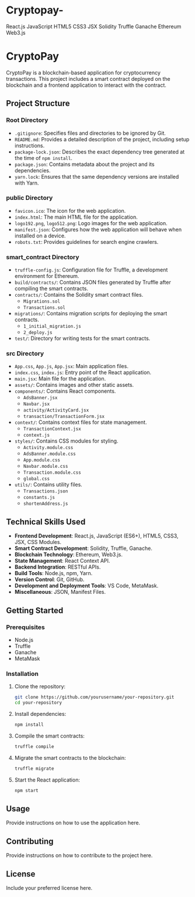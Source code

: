 # Cryptopay-
React.js JavaScript HTML5 CSS3 JSX Solidity Truffle Ganache Ethereum Web3.js

# CryptoPay

CryptoPay is a blockchain-based application for cryptocurrency transactions. This project includes a smart contract deployed on the blockchain and a frontend application to interact with the contract.

## Project Structure

### Root Directory
- `.gitignore`: Specifies files and directories to be ignored by Git.
- `README.md`: Provides a detailed description of the project, including setup instructions.
- `package-lock.json`: Describes the exact dependency tree generated at the time of `npm install`.
- `package.json`: Contains metadata about the project and its dependencies.
- `yarn.lock`: Ensures that the same dependency versions are installed with Yarn.

### public Directory
- `favicon.ico`: The icon for the web application.
- `index.html`: The main HTML file for the application.
- `logo192.png`, `logo512.png`: Logo images for the web application.
- `manifest.json`: Configures how the web application will behave when installed on a device.
- `robots.txt`: Provides guidelines for search engine crawlers.

### smart_contract Directory
- `truffle-config.js`: Configuration file for Truffle, a development environment for Ethereum.
- `build/contracts/`: Contains JSON files generated by Truffle after compiling the smart contracts.
- `contracts/`: Contains the Solidity smart contract files.
  - `Migrations.sol`
  - `Transactions.sol`
- `migrations/`: Contains migration scripts for deploying the smart contracts.
  - `1_initial_migration.js`
  - `2_deploy.js`
- `test/`: Directory for writing tests for the smart contracts.

### src Directory
- `App.css`, `App.js`, `App.jsx`: Main application files.
- `index.css`, `index.js`: Entry point of the React application.
- `main.jsx`: Main file for the application.
- `assets/`: Contains images and other static assets.
- `components/`: Contains React components.
  - `AdsBanner.jsx`
  - `Navbar.jsx`
  - `activity/ActivityCard.jsx`
  - `transaction/TransactionForm.jsx`
- `context/`: Contains context files for state management.
  - `TransactionContext.jsx`
  - `context.js`
- `styles/`: Contains CSS modules for styling.
  - `Activity.module.css`
  - `AdsBanner.module.css`
  - `App.module.css`
  - `Navbar.module.css`
  - `Transaction.module.css`
  - `global.css`
- `utils/`: Contains utility files.
  - `Transactions.json`
  - `constants.js`
  - `shortenAddress.js`

## Technical Skills Used

- **Frontend Development**: React.js, JavaScript (ES6+), HTML5, CSS3, JSX, CSS Modules.
- **Smart Contract Development**: Solidity, Truffle, Ganache.
- **Blockchain Technology**: Ethereum, Web3.js.
- **State Management**: React Context API.
- **Backend Integration**: RESTful APIs.
- **Build Tools**: Node.js, npm, Yarn.
- **Version Control**: Git, GitHub.
- **Development and Deployment Tools**: VS Code, MetaMask.
- **Miscellaneous**: JSON, Manifest Files.

## Getting Started

### Prerequisites

- Node.js
- Truffle
- Ganache
- MetaMask

### Installation

1. Clone the repository:
    ```bash
    git clone https://github.com/yourusername/your-repository.git
    cd your-repository
    ```

2. Install dependencies:
    ```bash
    npm install
    ```

3. Compile the smart contracts:
    ```bash
    truffle compile
    ```

4. Migrate the smart contracts to the blockchain:
    ```bash
    truffle migrate
    ```

5. Start the React application:
    ```bash
    npm start
    ```

## Usage

Provide instructions on how to use the application here.

## Contributing

Provide instructions on how to contribute to the project here.

## License

Include your preferred license here.

